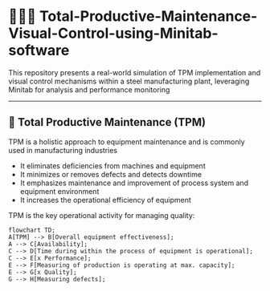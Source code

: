 # 🚣🏼‍♂️ Total-Productive-Maintenance-Visual-Control-using-Minitab-software
This repository presents a real-world simulation of TPM implementation and visual control mechanisms within a steel manufacturing plant, leveraging Minitab for analysis and performance monitoring

---

## 🧢 Total Productive Maintenance (TPM)
TPM is a holistic approach to equipment maintenance and is commonly used in manufacturing industries
- It eliminates deficiencies from machines and equipment
- It minimizes or removes defects and detects downtime
- It emphasizes maintenance and improvement of process system and equipment environment
- It increases the operational efficiency of equipment

TPM is the key operational activity for managing quality:

```mermaid
flowchart TD;
A[TPM] --> B[Overall equipment effectiveness];
A --> C[Availability];
C --> D[Time during within the process of equipment is operational];
C --> E[x Performance];
E --> F[Measuring of production is operating at max. capacity];
E --> G[x Quality];
G --> H[Measuring defects];
```
